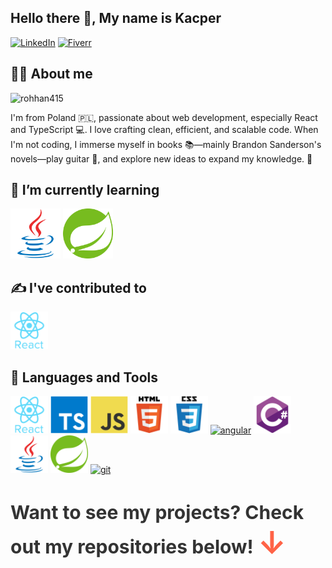 <h2 align="">Hello there 👋, My name is Kacper</h2>
<p align="left">
  <a href="https://www.linkedin.com/in/kacper-kicki-11b9b3209/" target="_blank">
    <img src="https://img.shields.io/badge/LinkedIn-0077B5?style=for-the-badge&logo=linkedin&logoColor=white" alt="LinkedIn" /></a>
  <a href="https://www.fiverr.com/rohhan415" target="_blank">
    <img src="https://img.shields.io/badge/Fiverr-1DBF73?style=for-the-badge&logo=fiverr&logoColor=white" alt="Fiverr" /></a>
</p>

<h2 align="">🙋‍♂️ About me</h2>
<p align="left"> <img src="https://komarev.com/ghpvc/?username=rohhan415&label=Profile%20views&color=0e75b6&style=flat" alt="rohhan415" /> </p>
I'm from Poland 🇵🇱, passionate about web development, especially React and TypeScript 💻. I love crafting clean, efficient, and scalable code. When I'm not coding, I immerse myself in books 📚—mainly Brandon Sanderson's novels—play guitar 🎸, and explore new ideas to expand my knowledge. 🚀

<h2 align="">🌱 I’m currently learning</h2>
<p>
  <a href="https://www.java.com" target="_blank" rel="noreferrer">
    <img src="https://raw.githubusercontent.com/devicons/devicon/master/icons/java/java-original.svg" alt="Java" width="80" height="80" border="0"/></a>
  <a href="https://spring.io/projects/spring-boot" target="_blank" rel="noreferrer">
    <img src="https://raw.githubusercontent.com/devicons/devicon/master/icons/spring/spring-original.svg" alt="Spring Boot" width="80" height="80" border="0"/></a>
</p>

<h2 align="">✍️ I've contributed to</h2>
<p align="left">
  <a href="https://github.com/reactjs/pl.react.dev/pulls?q=author%3Arohhan415" target="_blank" rel="noreferrer">
    <img src="https://raw.githubusercontent.com/devicons/devicon/master/icons/react/react-original-wordmark.svg" alt="react" width="60" height="60" border="0"/>
  </a>
</p>

<h2 align="left">🔨 Languages and Tools</h2>
<p align="left">
  <a href="https://reactjs.org/" target="_blank" rel="noreferrer">
    <img src="https://raw.githubusercontent.com/devicons/devicon/master/icons/react/react-original-wordmark.svg" alt="react" width="60" height="60" border="0"/></a>
  <a href="https://www.typescriptlang.org/" target="_blank" rel="noreferrer">
    <img src="https://raw.githubusercontent.com/devicons/devicon/master/icons/typescript/typescript-original.svg" alt="typescript" width="60" height="60" border="0"/></a>
  <a href="https://developer.mozilla.org/en-US/docs/Web/JavaScript" target="_blank" rel="noreferrer">
    <img src="https://raw.githubusercontent.com/devicons/devicon/master/icons/javascript/javascript-original.svg" alt="javascript" width="60" height="60" border="0"/></a>
  <a href="https://www.w3.org/html/" target="_blank" rel="noreferrer">
    <img src="https://raw.githubusercontent.com/devicons/devicon/master/icons/html5/html5-original-wordmark.svg" alt="html5" width="60" height="60" border="0"/></a>
  <a href="https://www.w3schools.com/css/" target="_blank" rel="noreferrer">
    <img src="https://raw.githubusercontent.com/devicons/devicon/master/icons/css3/css3-original-wordmark.svg" alt="css3" width="60" height="60" border="0"/></a>
  <a href="https://angular.io" target="_blank" rel="noreferrer">
    <img src="https://angular.io/assets/images/logos/angular/angular.svg" alt="angular" width="60" height="60" border="0"/></a>
  <a href="https://www.w3schools.com/cs/" target="_blank" rel="noreferrer">
    <img src="https://raw.githubusercontent.com/devicons/devicon/master/icons/csharp/csharp-original.svg" alt="csharp" width="60" height="60" border="0"/></a>
  <a href="https://www.java.com" target="_blank" rel="noreferrer">
    <img src="https://raw.githubusercontent.com/devicons/devicon/master/icons/java/java-original.svg" alt="java" width="60" height="60" border="0"/></a>
  <a href="https://spring.io/" target="_blank" rel="noreferrer">
    <img src="https://raw.githubusercontent.com/devicons/devicon/master/icons/spring/spring-original.svg" alt="spring" width="60" height="60" border="0"/></a>
  <a href="https://git-scm.com/" target="_blank" rel="noreferrer">
    <img src="https://www.vectorlogo.zone/logos/git-scm/git-scm-icon.svg" alt="git" width="60" height="60" border="0"/></a>
</p>

<h2 align="left" style="font-size: 30px; font-weight: bold; color: #333;">Want to see my projects? Check out my repositories below! <span style="font-size: 50px; color: #FF6347;">&#8595;</span></h2>
